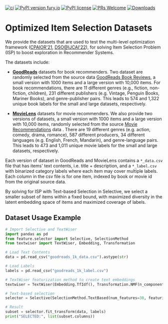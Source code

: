 [![ci](https://github.com/fidelity/selective/actions/workflows/ci.yml/badge.svg?branch=master)](https://github.com/fidelity/selective/actions/workflows/ci.yml) [![PyPI version fury.io](https://badge.fury.io/py/selective.svg)](https://pypi.python.org/pypi/selective/) [![PyPI license](https://img.shields.io/pypi/l/selective.svg)](https://pypi.python.org/pypi/selective/) [![PRs Welcome](https://img.shields.io/badge/PRs-welcome-brightgreen.svg?style=flat-square)](http://makeapullrequest.com) [![Downloads](https://static.pepy.tech/personalized-badge/selective?period=total&units=international_system&left_color=grey&right_color=orange&left_text=Downloads)](https://pepy.tech/project/selective)


# Optimized Item Selection Datasets

We provide the datasets that are used to test the multi-level optimization framework ([CPAIOR'21](https://link.springer.com/chapter/10.1007/978-3-030-78230-6_27), [DSO@IJCAI'22](https://arxiv.org/abs/2112.03105)), for solving Item Selection Problem (ISP) to boost exploration in Recommender Systems.

The datasets include:

* [**GoodReads**](book%20recommenders/) datasets for book recommenders. Two dataset are randomly selected from the source data [GoodReads Book Reviews](https://dl.acm.org/doi/10.1145/3240323.3240369), a small version with 1000 items and a large version with 10,000 items. For book recommendations, there are 11 different genres (e.g., fiction, non-fiction, children), 231 different publishers (e.g. Vintage, Penguin Books, Mariner Books), and genre-publisher pairs. This leads to 574 and 1,322 unique book labels for the small and large datasets, respectively.


* [**MovieLens**](movie%20recommenders/) datasets for movie recommenders. We also provide two versions of datasets, a small version with 1000 items and a large version with 10,000 items, randomly selected from the source [Movie Recommendations](https://dl.acm.org/doi/10.1145/2827872) data . There are 19 different genres (e.g. action, comedy, drama, romance), 587 different producers, 34 different languages (e.g. English, French, Mandarin), and genre-language pairs. This leads to 473 and 1,011 unique movie labels for the small and large datasets, respectively.

Each version of dataset in GoodReads and MovieLens contains a `*_data.csv` file that has items' text contents, i.e. title + description, and a `*_label.csv` with binarized category labels where each item may cover multiple labels. Each column in the csv file is for one item, indexed by book or movie id from the original source data.

By solving for ISP with Text-based Selection in Selective, we select a smaller subset of items within a fixed bound, with maximized diversity in the latent embedding space of items and maximized coverage of labels.

## Dataset Usage Example
```python
# Import Selective and TextWiser
import pandas as pd
from feature.selector import Selective, SelectionMethod
from textwiser import TextWiser, Embedding, Transformation

# Load Text Contents
data = pd.read_csv("goodreads_1k_data.csv").astype(str)

# Load Labels 
labels = pd.read_csv("goodreads_1k_label.csv")

# TextWiser featurization method to create text embeddings
textwiser = TextWiser(Embedding.TfIdf(), Transformation.NMF(n_components=20))

# Text-based selection
selector = Selective(SelectionMethod.TextBased(num_features=30, featurization_method=textwiser))

# Result
subset = selector.fit_transform(data, labels)
print("SELECTED:", list(subset.columns))
```